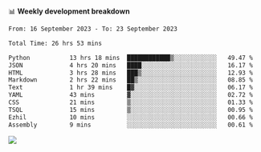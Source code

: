 📊 **Weekly development breakdown**
<!--START_SECTION:waka-->

```txt
From: 16 September 2023 - To: 23 September 2023

Total Time: 26 hrs 53 mins

Python           13 hrs 18 mins  ████████████▒░░░░░░░░░░░░   49.47 %
JSON             4 hrs 20 mins   ████░░░░░░░░░░░░░░░░░░░░░   16.17 %
HTML             3 hrs 28 mins   ███▒░░░░░░░░░░░░░░░░░░░░░   12.93 %
Markdown         2 hrs 22 mins   ██▒░░░░░░░░░░░░░░░░░░░░░░   08.85 %
Text             1 hr 39 mins    █▓░░░░░░░░░░░░░░░░░░░░░░░   06.17 %
YAML             43 mins         ▓░░░░░░░░░░░░░░░░░░░░░░░░   02.72 %
CSS              21 mins         ▒░░░░░░░░░░░░░░░░░░░░░░░░   01.33 %
TSQL             15 mins         ▒░░░░░░░░░░░░░░░░░░░░░░░░   00.95 %
Ezhil            10 mins         ░░░░░░░░░░░░░░░░░░░░░░░░░   00.66 %
Assembly         9 mins          ░░░░░░░░░░░░░░░░░░░░░░░░░   00.61 %
```

<!--END_SECTION:waka-->
![](https://komarev.com/ghpvc/?username=callanwu)
